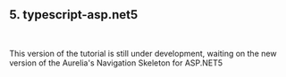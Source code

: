 <a id="top-anchor"></a>
<br>

## 5. typescript-asp.net5
<br>


This version of the tutorial is still under development, waiting on the new version of the Aurelia's Navigation Skeleton for ASP.NET5